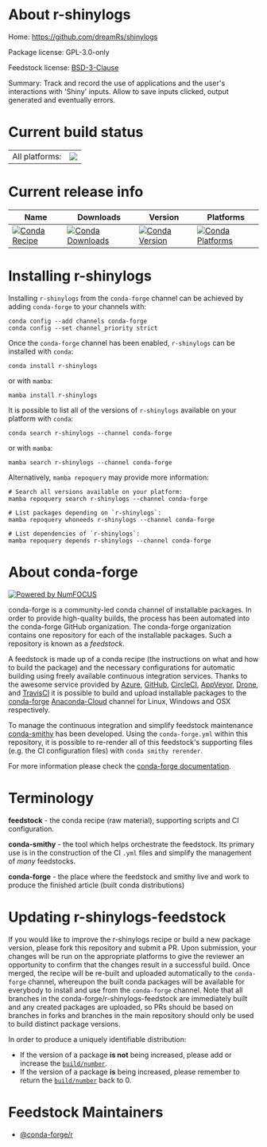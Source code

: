 About r-shinylogs
=================

Home: https://github.com/dreamRs/shinylogs

Package license: GPL-3.0-only

Feedstock license: [BSD-3-Clause](https://github.com/conda-forge/r-shinylogs-feedstock/blob/main/LICENSE.txt)

Summary: Track and record the use of applications and the user's interactions with 'Shiny' inputs. Allow to save inputs clicked, output generated and eventually errors.

Current build status
====================


<table><tr><td>All platforms:</td>
    <td>
      <a href="https://dev.azure.com/conda-forge/feedstock-builds/_build/latest?definitionId=14578&branchName=main">
        <img src="https://dev.azure.com/conda-forge/feedstock-builds/_apis/build/status/r-shinylogs-feedstock?branchName=main">
      </a>
    </td>
  </tr>
</table>

Current release info
====================

| Name | Downloads | Version | Platforms |
| --- | --- | --- | --- |
| [![Conda Recipe](https://img.shields.io/badge/recipe-r--shinylogs-green.svg)](https://anaconda.org/conda-forge/r-shinylogs) | [![Conda Downloads](https://img.shields.io/conda/dn/conda-forge/r-shinylogs.svg)](https://anaconda.org/conda-forge/r-shinylogs) | [![Conda Version](https://img.shields.io/conda/vn/conda-forge/r-shinylogs.svg)](https://anaconda.org/conda-forge/r-shinylogs) | [![Conda Platforms](https://img.shields.io/conda/pn/conda-forge/r-shinylogs.svg)](https://anaconda.org/conda-forge/r-shinylogs) |

Installing r-shinylogs
======================

Installing `r-shinylogs` from the `conda-forge` channel can be achieved by adding `conda-forge` to your channels with:

```
conda config --add channels conda-forge
conda config --set channel_priority strict
```

Once the `conda-forge` channel has been enabled, `r-shinylogs` can be installed with `conda`:

```
conda install r-shinylogs
```

or with `mamba`:

```
mamba install r-shinylogs
```

It is possible to list all of the versions of `r-shinylogs` available on your platform with `conda`:

```
conda search r-shinylogs --channel conda-forge
```

or with `mamba`:

```
mamba search r-shinylogs --channel conda-forge
```

Alternatively, `mamba repoquery` may provide more information:

```
# Search all versions available on your platform:
mamba repoquery search r-shinylogs --channel conda-forge

# List packages depending on `r-shinylogs`:
mamba repoquery whoneeds r-shinylogs --channel conda-forge

# List dependencies of `r-shinylogs`:
mamba repoquery depends r-shinylogs --channel conda-forge
```


About conda-forge
=================

[![Powered by
NumFOCUS](https://img.shields.io/badge/powered%20by-NumFOCUS-orange.svg?style=flat&colorA=E1523D&colorB=007D8A)](https://numfocus.org)

conda-forge is a community-led conda channel of installable packages.
In order to provide high-quality builds, the process has been automated into the
conda-forge GitHub organization. The conda-forge organization contains one repository
for each of the installable packages. Such a repository is known as a *feedstock*.

A feedstock is made up of a conda recipe (the instructions on what and how to build
the package) and the necessary configurations for automatic building using freely
available continuous integration services. Thanks to the awesome service provided by
[Azure](https://azure.microsoft.com/en-us/services/devops/), [GitHub](https://github.com/),
[CircleCI](https://circleci.com/), [AppVeyor](https://www.appveyor.com/),
[Drone](https://cloud.drone.io/welcome), and [TravisCI](https://travis-ci.com/)
it is possible to build and upload installable packages to the
[conda-forge](https://anaconda.org/conda-forge) [Anaconda-Cloud](https://anaconda.org/)
channel for Linux, Windows and OSX respectively.

To manage the continuous integration and simplify feedstock maintenance
[conda-smithy](https://github.com/conda-forge/conda-smithy) has been developed.
Using the ``conda-forge.yml`` within this repository, it is possible to re-render all of
this feedstock's supporting files (e.g. the CI configuration files) with ``conda smithy rerender``.

For more information please check the [conda-forge documentation](https://conda-forge.org/docs/).

Terminology
===========

**feedstock** - the conda recipe (raw material), supporting scripts and CI configuration.

**conda-smithy** - the tool which helps orchestrate the feedstock.
                   Its primary use is in the construction of the CI ``.yml`` files
                   and simplify the management of *many* feedstocks.

**conda-forge** - the place where the feedstock and smithy live and work to
                  produce the finished article (built conda distributions)


Updating r-shinylogs-feedstock
==============================

If you would like to improve the r-shinylogs recipe or build a new
package version, please fork this repository and submit a PR. Upon submission,
your changes will be run on the appropriate platforms to give the reviewer an
opportunity to confirm that the changes result in a successful build. Once
merged, the recipe will be re-built and uploaded automatically to the
`conda-forge` channel, whereupon the built conda packages will be available for
everybody to install and use from the `conda-forge` channel.
Note that all branches in the conda-forge/r-shinylogs-feedstock are
immediately built and any created packages are uploaded, so PRs should be based
on branches in forks and branches in the main repository should only be used to
build distinct package versions.

In order to produce a uniquely identifiable distribution:
 * If the version of a package **is not** being increased, please add or increase
   the [``build/number``](https://docs.conda.io/projects/conda-build/en/latest/resources/define-metadata.html#build-number-and-string).
 * If the version of a package **is** being increased, please remember to return
   the [``build/number``](https://docs.conda.io/projects/conda-build/en/latest/resources/define-metadata.html#build-number-and-string)
   back to 0.

Feedstock Maintainers
=====================

* [@conda-forge/r](https://github.com/conda-forge/r/)

